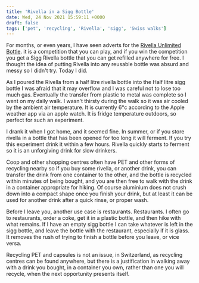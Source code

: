```yaml
---
title: 'Rivella in a Sigg Bottle'
date: Wed, 24 Nov 2021 15:59:11 +0000
draft: false
tags: ['pet', 'recycling', 'Rivella', 'sigg', 'Swiss walks']
---
```


For months, or even years, I have seen adverts for the [Rivella Unlimited Bottle](https://sigg.com/ch/stories/post/sigg-rivella/). it is a competition that you can play, and if you win the competition you get a Sigg Rivella bottle that you can get refilled anywhere for free. I thought the idea of putting Rivella into any reusable bottle was absurd and messy so I didn't try. Today I did.

As I poured the Rivella from a half litre rivella bottle into the Half litre sigg bottle I was afraid that it may overflow and I was careful not to lose too much gas. Eventually the transfer from plastic to metal was complete so I went on my daily walk. I wasn't thirsty during the walk so it was air cooled by the ambient air temperature. It is currently 6°c according to the Apple weather app via an apple watch. It is fridge temperature outdoors, so perfect for such an experiment.

I drank it when I got home, and it seemed fine. In summer, or if you store rivella in a bottle that has been opened for too long it will ferment. If you try this experiment drink it within a few hours. Rivella quickly starts to ferment so it is an unforgiving drink for slow drinkers.

Coop and other shopping centres often have PET and other forms of recycling nearby so if you buy some rivella, or another drink, you can transfer the drink from one container to the other, and the bottle is recycled within minutes of being bought, and you are then free to walk with the drink in a container appropriate for hiking. Of course aluminium does not crush down into a compact shape once you finish your drink, but at least it can be used for another drink after a quick rinse, or proper wash.

Before I leave you, another use case is restaurants. Restaurants. I often go to restaurants, order a coke, get it in a plastic bottle, and then hike with what remains. If I have an empty sigg bottle I can take whatever is left in the sigg bottle, and leave the bottle with the restaurant, especially if it is glass. It removes the rush of trying to finish a bottle before you leave, or vice versa.

Recycling PET and capsules is not an issue, in Switzerland, as recycling centres can be found anywhere, but there is a justification in walking away with a drink you bought, in a container you own, rather than one you will recycle, when the next opportunity presents itself.